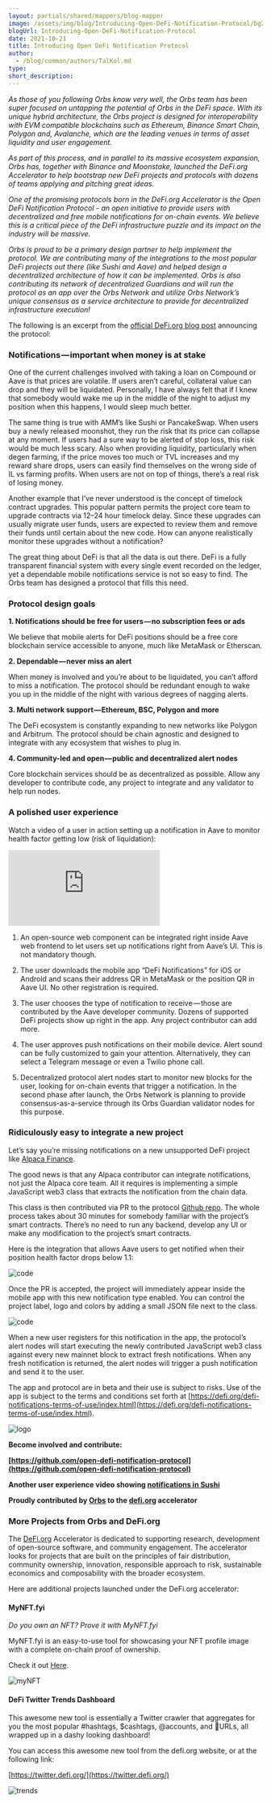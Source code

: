 ```yaml
---
layout: partials/shared/mappers/blog-mapper
image: /assets/img/blog/Introducing-Open-DeFi-Notification-Protocol/bg2.jpg
blogUrl: Introducing-Open-DeFi-Notification-Protocol
date: 2021-10-21
title: Introducing Open DeFi Notification Protocol
author:
  - /blog/common/authors/TalKol.md
type:
short_description:
---
```


_As those of you following Orbs know very well, the Orbs team has been super focused on untapping the potential of Orbs in the DeFi space. With its unique hybrid architecture, the Orbs project is designed for interoperability with EVM compatible blockchains such as Ethereum, Binance Smart Chain, Polygon and, Avalanche, which are the leading venues in terms of asset liquidity and user engagement._

_As part of this process, and in parallel to its massive ecosystem expansion, Orbs has, together with Binance and Moonstake, launched the DeFi.org Accelerator to help bootstrap new DeFi projects and protocols with dozens of teams applying and pitching great ideas._

_One of the promising protocols born in the DeFi.org Accelerator is the Open DeFi Notification Protocol - an open initiative to provide users with decentralized and free mobile notifications for on-chain events. We believe this is a critical piece of the DeFi infrastructure puzzle and its impact on the industry will be massive._

_Orbs is proud to be a primary design partner to help implement the protocol. We are contributing many of the integrations to the most popular DeFi projects out there (like Sushi and Aave) and helped design a decentralized architecture of how it can be implemented. Orbs is also contributing its network of decentralized Guardians and will run the protocol as an app over the Orbs Network and utilize Orbs Network’s unique consensus as a service architecture to provide for decentralized infrastructure execution!_

<div class='line-separator'> </div>

The following is an excerpt from the [official DeFi.org blog post](https://medium.com/@defiorg/introducing-open-defi-notification-protocol-95a8712a94e0) announcing the protocol:

### Notifications — important when money is at stake

One of the current challenges involved with taking a loan on Compound or Aave is that prices are volatile. If users aren’t careful, collateral value can drop and they will be liquidated. Personally, I have always felt that if I knew that somebody would wake me up in the middle of the night to adjust my position when this happens, I would sleep much better.

The same thing is true with AMM’s like Sushi or PancakeSwap. When users buy a newly released moonshot, they run the risk that its price can collapse at any moment. If users had a sure way to be alerted of stop loss, this risk would be much less scary. Also when providing liquidity, particularly when degen farming, if the price moves too much or TVL increases and my reward share drops, users can easily find themselves on the wrong side of IL vs farming profits. When users are not on top of things, there’s a real risk of losing money.

Another example that I’ve never understood is the concept of timelock contract upgrades. This popular pattern permits the project core team to upgrade contracts via 12–24 hour timelock delay. Since these upgrades can usually migrate user funds, users are expected to review them and remove their funds until certain about the new code. How can anyone realistically monitor these upgrades without a notification?

The great thing about DeFi is that all the data is out there. DeFi is a fully transparent financial system with every single event recorded on the ledger, yet a dependable mobile notifications service is not so easy to find. The Orbs team has designed a protocol that fills this need.

### Protocol design goals

**1. Notifications should be free for users — no subscription fees or ads**

We believe that mobile alerts for DeFi positions should be a free core blockchain service accessible to anyone, much like MetaMask or Etherscan.

**2. Dependable — never miss an alert**

When money is involved and you’re about to be liquidated, you can’t afford to miss a notification. The protocol should be redundant enough to wake you up in the middle of the night with various degrees of nagging alerts.

**3. Multi network support — Ethereum, BSC, Polygon and more**

The DeFi ecosystem is constantly expanding to new networks like Polygon and Arbitrum. The protocol should be chain agnostic and designed to integrate with any ecosystem that wishes to plug in.

**4. Community-led and open — public and decentralized alert nodes**

Core blockchain services should be as decentralized as possible. Allow any developer to contribute code, any project to integrate and any validator to help run nodes.

### A polished user experience

Watch a video of a user in action setting up a notification in Aave to monitor health factor getting low (risk of liquidation):

<iframe src="https://www.youtube.com/embed/TNhu7YN5rIQ" title="YouTube video player" frameborder="0" allow="accelerometer; autoplay; clipboard-write; encrypted-media; gyroscope; picture-in-picture" allowfullscreen></iframe>

1. An open-source web component can be integrated right inside Aave web frontend to let users set up notifications right from Aave’s UI. This is not mandatory though.

2. The user downloads the mobile app “DeFi Notifications” for iOS or Android and scans their address QR in MetaMask or the position QR in Aave UI. No other registration is required.

3. The user chooses the type of notification to receive — those are contributed by the Aave developer community. Dozens of supported DeFi projects show up right in the app. Any project contributor can add more.

4. The user approves push notifications on their mobile device. Alert sound can be fully customized to gain your attention. Alternatively, they can select a Telegram message or even a Twilio phone call.

5. Decentralized protocol alert nodes start to monitor new blocks for the user, looking for on-chain events that trigger a notification. In the second phase after launch, the Orbs Network is planning to provide consensus-as-a-service through its Orbs Guardian validator nodes for this purpose.

### Ridiculously easy to integrate a new project

Let’s say you’re missing notifications on a new unsupported DeFi project like [Alpaca Finance](https://www.alpacafinance.org/).

The good news is that any Alpaca contributor can integrate notifications, not just the Alpaca core team. All it requires is implementing a simple JavaScript web3 class that extracts the notification from the chain data.

This class is then contributed via PR to the protocol [Github repo](https://github.com/open-defi-notification-protocol/projects). The whole process takes about 30 minutes for somebody familiar with the project’s smart contracts. There’s no need to run any backend, develop any UI or make any modification to the project’s smart contracts.

Here is the integration that allows Aave users to get notified when their position health factor drops below 1.1:

![code](/assets/img/blog/Introducing-Open-DeFi-Notification-Protocol/image1.png)

Once the PR is accepted, the project will immediately appear inside the mobile app with this new notification type enabled. You can control the project label, logo and colors by adding a small JSON file next to the class.

![code](/assets/img/blog/Introducing-Open-DeFi-Notification-Protocol/image2.png)

When a new user registers for this notification in the app, the protocol’s alert nodes will start executing the newly contributed JavaScript web3 class against every new mainnet block to extract fresh notifications. When any fresh notification is returned, the alert nodes will trigger a push notification and send it to the user.

The app and protocol are in beta and their use is subject to risks. Use of the app is subject to the terms and conditions set forth at [https://defi.org/defi-notifications-terms-of-use/index.html](https://defi.org/defi-notifications-terms-of-use/index.html).

<div class='line-separator'> </div>

![logo](/assets/img/blog/Introducing-Open-DeFi-Notification-Protocol/image3.png)

**Become involved and contribute:**

**[https://github.com/open-defi-notification-protocol](https://github.com/open-defi-notification-protocol)**

**Another user experience video showing [notifications in Sushi](https://youtu.be/ecdgzJ7tA1g)**

**Proudly contributed by [Orbs](https://www.orbs.com) to the [defi.org](http://defi.org/) accelerator**

<div class='line-separator'> </div>

### More Projects from Orbs and DeFi.org

The [DeFi.org](http://defi.org/) Accelerator is dedicated to supporting research, development of open-source software, and community engagement. The accelerator looks for projects that are built on the principles of fair distribution, community ownership, innovation, responsible approach to risk, sustainable economics and composability with the broader ecosystem.

Here are additional projects launched under the DeFi.org accelerator:

#### MyNFT.fyi

_Do you own an NFT? Prove it with MyNFT.fyi_

MyNFT.fyi is an easy-to-use tool for showcasing your NFT profile image with a complete on-chain proof of ownership.

Check it out [Here](https://mynft.fyi/?utm_source=blog&utm_medium=defiorg).

![myNFT](/assets/img/blog/Introducing-Open-DeFi-Notification-Protocol/image4.png)

#### DeFi Twitter Trends Dashboard

This awesome new tool is essentially a Twitter crawler that aggregates for you the most popular #hashtags, $cashtags, @accounts, and 🔗URLs, all wrapped up in a dashy looking dashboard!

You can access this awesome new tool from the defi.org website, or at the following link:

[https://twitter.defi.org/](https://twitter.defi.org/)

![trends](/assets/img/blog/Introducing-Open-DeFi-Notification-Protocol/image5.png)
